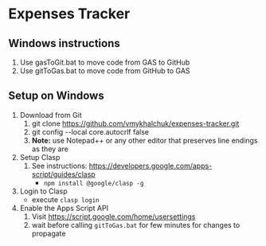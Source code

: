 # Expenses Tracker

## Windows instructions
1. Use gasToGit.bat to move code from GAS to GitHub
1. Use gitToGas.bat to move code from GitHub to GAS

## Setup on Windows
1. Download from Git
    1. git clone https://github.com/vmykhalchuk/expenses-tracker.git
    1. git config --local core.autocrlf false
    1. **Note:** use Notepad++ or any other editor that preserves line endings as they are
1. Setup Clasp
    1. See instructions: https://developers.google.com/apps-script/guides/clasp
        * ```npm install @google/clasp -g```
1. Login to Clasp
    * execute ```clasp login```
1. Enable the Apps Script API
    1. Visit https://script.google.com/home/usersettings
	1. wait before calling ```gitToGas.bat``` for few minutes for changes to propagate
